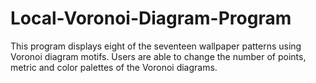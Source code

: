 # Local-Voronoi-Diagram-Program
This program displays eight of the seventeen wallpaper patterns using Voronoi diagram motifs. Users are able to change the number of points, metric and color palettes of the Voronoi diagrams. 
